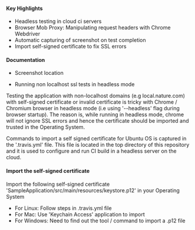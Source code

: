 #### Key Highlights

* Headless testing in cloud ci servers
* Browser Mob Proxy: Manipulating request headers with Chrome Webdriver
* Automatic capturing of screenshot on test completion
* Import self-signed certificate to fix SSL errors

#### Documentation

* Screenshot location

* Running non localhost ssl tests in headless mode

Testing the application with non-localhost domains (e.g local.nature.com) with self-signed certificate or invalid certificate is tricky with Chrome / Chromium browser in headless mode (i.e using '--headless' flag during browser startup).  The reason is, while running in headless mode, chrome will not ignore SSL errors and hence the certificate should be imported and trusted in the Operating System.

Commands to import a self signed certificate for Ubuntu OS is captured in the '.travis.yml' file. This file is located in the top directory of this repository and it is used to configure and run CI build in a headless server on the cloud.

#### Import the self-signed certificate

Import the following self-signed certificate 'SampleApplication/src/main/resources/keystore.p12' in your Operating System

* For Linux: Follow steps in .travis.yml file
* For Mac: Use 'Keychain Access' application to import
* For Windows: Need to find out the tool / command to import a .p12 file
    



